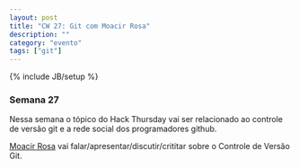 ```yaml
---
layout: post
title: "CW 27: Git com Moacir Rosa"
description: ""
category: "evento"
tags: ["git"]
---
```

{% include JB/setup %}

### Semana 27

<p>Nessa semana o tópico do Hack Thursday vai ser relacionado ao controle de versão git e a rede social dos programadores github.</p>
<p><a href="http://github.com/moacirosa">Moacir Rosa</a> vai falar/apresentar/discutir/crititar sobre o Controle de Versão Git.</p>